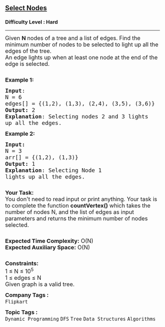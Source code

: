 <h2><a href="https://practice.geeksforgeeks.org/problems/f7bfa137576243795abb0595962d61b632bbad21/1">Select Nodes</a></h2><h3>Difficulty Level : Hard</h3><hr><div class="problems_problem_content__Xm_eO"><p><span style="font-size:18px">Given <strong>N&nbsp;</strong>nodes of a tree and a list of edges. Find the minimum number of nodes to be selected to light up all the edges of the tree.<br>
An edge lights up when at least one node at the end of the edge is selected.</span></p>

<p><br>
<span style="font-size:18px"><strong>Example 1:</strong></span></p>

<pre><span style="font-size:18px"><strong>Input</strong>:
N = 6
edges[] = {(1,2), (1,3), (2,4), (3,5), (3,6)}
<strong>Output:</strong>&nbsp;2
<strong>Explanation</strong>: Selecting nodes 2 and 3 lights
up all the edges.</span>
</pre>

<p><span style="font-size:18px"><strong>Example 2:</strong></span></p>

<pre><span style="font-size:18px"><strong>Input:</strong>
N = 3
arr[] = {(1,2), (1,3)}
<strong>Output:&nbsp;</strong>1
<strong>Explanation</strong>: Selecting Node 1 
lights up all the edges.</span>
</pre>

<p><br>
<span style="font-size:18px"><strong>Your Task:&nbsp;&nbsp;</strong><br>
You don't need to read input or print anything. Your task is to complete the function <strong>countVertex()</strong>&nbsp;which takes the number of nodes&nbsp;N, and the list of edges as input parameters&nbsp;and returns the minimum number of nodes selected.</span></p>

<p><br>
<span style="font-size:18px"><strong>Expected Time Complexity:</strong> O(N)<br>
<strong>Expected Auxiliary Space:</strong> O(N)</span></p>

<p><br>
<span style="font-size:18px"><strong>Constraints:</strong><br>
1 ≤ N ≤ 10<sup>5</sup><br>
1 ≤ edges ≤ N<br>
Given graph is a valid tree.</span></p>
</div><p><span style=font-size:18px><strong>Company Tags : </strong><br><code>Flipkart</code>&nbsp;<br><p><span style=font-size:18px><strong>Topic Tags : </strong><br><code>Dynamic Programming</code>&nbsp;<code>DFS</code>&nbsp;<code>Tree</code>&nbsp;<code>Data Structures</code>&nbsp;<code>Algorithms</code>&nbsp;